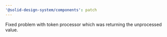 ```yaml
---
'@solid-design-system/components': patch
---
```


Fixed problem with token processor which was returning the unprocessed value.
